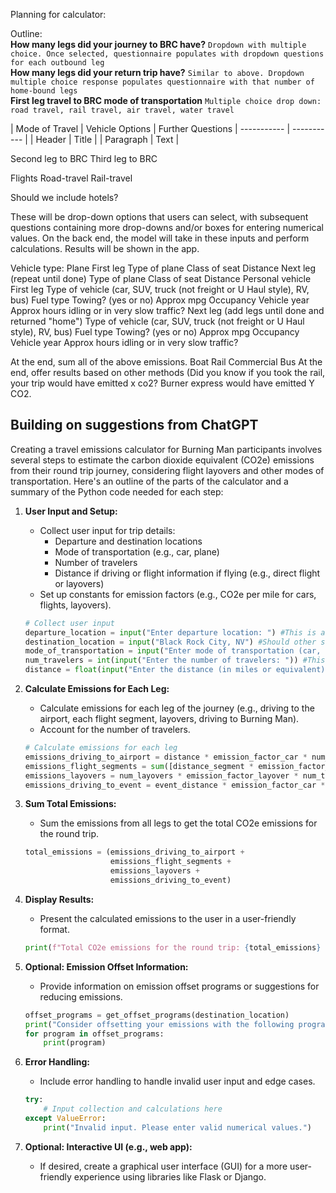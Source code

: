 Planning for calculator:

Outline:    
**How many legs did your journey to BRC have?** ```Dropdown with multiple choice. Once selected, questionnaire populates with dropdown questions for each outbound leg ```    
**How many legs did your return trip have?** ``` Similar to above. Dropdown multiple choice response populates questionnaire with that number of home-bound legs ```    
**First leg travel to BRC mode of transportation** ``` Multiple choice drop down: road travel, rail travel, air travel, water travel ```    

| Mode of Travel | Vehicle Options | Further Questions
| ----------- | ----------- |
| Header      | Title       |
| Paragraph   | Text        | 

Second leg to BRC
Third leg to BRC


Flights
Road-travel
Rail-travel


Should we include hotels?

These will be drop-down options that users can select, with subsequent questions containing more drop-downs and/or boxes for entering numerical values. 
On the back end, the model will take in these inputs and perform calculations. Results will be shown in the app.

Vehicle type:
  Plane
    First leg
      Type of plane
        Class of seat
          Distance
    Next leg (repeat until done)
      Type of plane
        Class of seat
          Distance
  Personal vehicle
    First leg
      Type of vehicle (car, SUV, truck (not freight or U Haul style), RV, bus)
        Fuel type
          Towing? (yes or no)
            Approx mpg
              Occupancy
                Vehicle year
                  Approx hours idling or in very slow traffic?
    Next leg (add legs until done and returned "home")
      Type of vehicle (car, SUV, truck (not freight or U Haul style), RV, bus)
        Fuel type
          Towing? (yes or no)
            Approx mpg
              Occupancy
                Vehicle year
                  Approx hours idling or in very slow traffic?
  
At the end, sum all of the above emissions. 
  Boat
  Rail
  Commercial Bus
  At the end, offer results based on other methods (Did you know if you took the rail, your trip would have emitted x co2? Burner express would have emitted Y CO2.




## Building on suggestions from ChatGPT
Creating a travel emissions calculator for Burning Man participants involves several steps to estimate the carbon dioxide equivalent (CO2e) emissions from their round trip journey, considering flight layovers and other modes of transportation. Here's an outline of the parts of the calculator and a summary of the Python code needed for each step:

1. **User Input and Setup:**
   - Collect user input for trip details:
     - Departure and destination locations
     - Mode of transportation (e.g., car, plane)
     - Number of travelers
     - Distance if driving or flight information if flying (e.g., direct flight or layovers)
   - Set up constants for emission factors (e.g., CO2e per mile for cars, flights, layovers).

   ```python
   # Collect user input
   departure_location = input("Enter departure location: ") #This is a good way for us to QC results
   destination_location = input("Black Rock City, NV") #Should other stops be named? Will lat and lon be relevant?
   mode_of_transportation = input("Enter mode of transportation (car, plane, rail, boat, moving truck, semi, bicycle, etc.): ")
   num_travelers = int(input("Enter the number of travelers: ")) #This will be tricky for planes. We can build in assumption of plane size based on flight distance
   distance = float(input("Enter the distance (in miles or equivalent): ")) #This needs to be more specific, distance of each leg. We can use haversine equation for flight distance if necessary
   ```

2. **Calculate Emissions for Each Leg:**
   - Calculate emissions for each leg of the journey (e.g., driving to the airport, each flight segment, layovers, driving to Burning Man).
   - Account for the number of travelers.

   ```python
   # Calculate emissions for each leg
   emissions_driving_to_airport = distance * emission_factor_car * num_travelers
   emissions_flight_segments = sum([distance_segment * emission_factor_flight for distance_segment in flight_distances])
   emissions_layovers = num_layovers * emission_factor_layover * num_travelers
   emissions_driving_to_event = event_distance * emission_factor_car * num_travelers
   ```

3. **Sum Total Emissions:**
   - Sum the emissions from all legs to get the total CO2e emissions for the round trip.

   ```python
   total_emissions = (emissions_driving_to_airport +
                      emissions_flight_segments +
                      emissions_layovers +
                      emissions_driving_to_event)
   ```

4. **Display Results:**
   - Present the calculated emissions to the user in a user-friendly format.

   ```python
   print(f"Total CO2e emissions for the round trip: {total_emissions} kg CO2e")
   ```

5. **Optional: Emission Offset Information:**
   - Provide information on emission offset programs or suggestions for reducing emissions.

   ```python
   offset_programs = get_offset_programs(destination_location)
   print("Consider offsetting your emissions with the following programs:")
   for program in offset_programs:
       print(program)
   ```

6. **Error Handling:**
   - Include error handling to handle invalid user input and edge cases.

   ```python
   try:
       # Input collection and calculations here
   except ValueError:
       print("Invalid input. Please enter valid numerical values.")
   ```

7. **Optional: Interactive UI (e.g., web app):**
   - If desired, create a graphical user interface (GUI) for a more user-friendly experience using libraries like Flask or Django.
